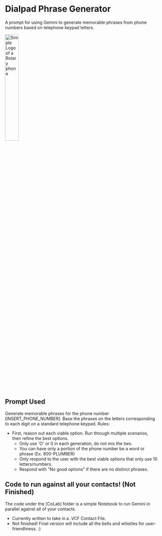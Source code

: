 # Dialpad Phrase Generator
A prompt for using Gemini to generate memorable phrases from phone numbers based on telephone keypad letters. 

<img src="./assets/your-image.png" alt="Simple Logo of a Rotary phone" width="30%">



## Prompt Used
Generate memorable phrases for the phone number [INSERT_PHONE_NUMBER]. Base the phrases on the letters corresponding to each digit on a standard telephone keypad. 
 Rules: 
- First, reason out each viable option. Run through multiple scenarios, then refine the best options.
    - Only use 'O' or 0 in each generation, do not mix the two.
    - You can have only a portion of the phone number be a word or phrase (Ex. 800-PLUMBER)
    - Only respond to the user with the best viable options that only use 10 letters/numbers.    
    - Respond with "No good options" if there are no distinct phrases.


## Code to run against all your contacts! (Not Finished)
The code under the [CoLab] folder is a simple Notebook to run Gemini in parallel against all of your contacts.
- Currently written to take in a .VCF Contact File.
- Not finished! Final version will include all the bells and whistles for user-friendliness. :)



